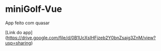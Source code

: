# miniGolf-Vue
App feito com quasar

[Link do app] (https://drive.google.com/file/d/0B1UcXsIHFjzeb2Y0bnZsajg3ZnM/view?usp=sharing)
